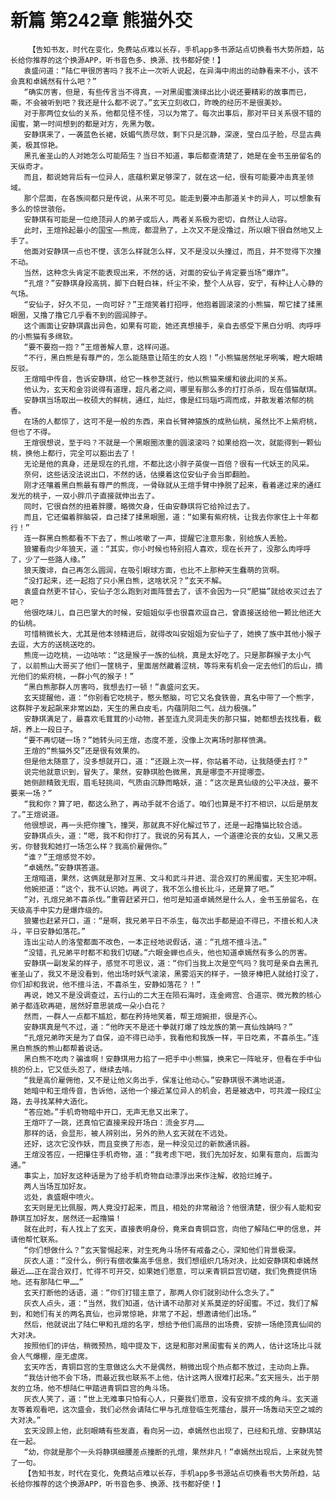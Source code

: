 # 新篇 第242章 熊猫外交
        【告知书友，时代在变化，免费站点难以长存，手机app多书源站点切换看书大势所趋，站长给你推荐的这个换源APP，听书音色多、换源、找书都好使！】
       袁盛问道：“陆仁甲很厉害吗？我不止一次听人说起，在异海中闹出的动静看来不小，该不会真和卓嫣然有什么吧？”
       “确实厉害，但是，有些传言当不得真，一对黑闺蜜演绎出比小说还要精彩的故事而已，嘶，不会被听到吧？我还是什么都不说了。”玄天立刻收口，昨晚的经历不是很美妙。
       对于那两位女仙的关系，他都见怪不怪，习以为常了。每次出事后，那对平日关系很不错的闺蜜，第一时间想到的都是对方，先黑为敬。
       安静琪来了，一袭蓝色长裙，妖媚气质尽敛，剩下只是沉静，深邃，莹白瓜子脸，尽显古典美，极其惊艳。
       黑孔雀圣山的人对她怎么可能陌生？当日不知道，事后都查清楚了，她是在金书玉册留名的天纵奇才。
       而且，都说她背后有一位异人，底蕴积累足够深了，就在这一纪，很有可能要冲击真圣领域。
       那个层面，在各族间都只是传说，从来不可见。能走到要冲击那道关卡的异人，可以想象有多么的惊世骇俗。
       安静琪有可能是一位绝顶异人的弟子或后人，两者关系极为密切，自然让人动容。
       此时，王煊拎起最小的国宝——熊庞，都混熟了，上次又不是没撸过，所以眼下很自然地又上手了。
       他面对安静琪一点也不憷，该怎么样就怎么样，又不是没以头撞过，而且，并不觉得下次撞不动。
       当然，这种念头肯定不能表现出来，不然的话，对面的安仙子肯定要当场“爆炸”。
       “孔煊？”安静琪身段高挑，脚下白鞋白袜，纤尘不染，整个人从容，安宁，有种让人心静的气场。
       “安仙子，好久不见，一向可好？”王煊笑着打招呼，他抱着圆滚滚的小熊猫，帮它揉了揉黑眼圈，又撸了撸它几乎看不到的圆润脖子。
       这个画面让安静琪露出异色，如果有可能，她还真想接手，亲自去感受下黑白分明、肉呼呼的小熊猫有多绵软。
       “要不要抱一抱？”王煊善解人意，这样问道。
       “不行，黑白熊是有尊严的，怎么能随意让陌生的女人抱！”小熊猫居然呲牙咧嘴，瞪大眼睛反驳。
       王煊暗中传音，告诉安静琪，给它一株参芝就行，他以熊猫来缓和彼此间的关系。
       他认为，玄天和金羽说得有道理，超凡者之间，哪里有那么多的打打杀杀，现在借猫献琪。
       安静琪当场取出一枚硕大的鲜桃，通红，灿烂，像是红玛瑙巧凋而成，并散发着浓郁的桃香。
       在场的人都惊了，这可不是一般的东西，来自长臂神猿族的成熟仙桃，虽然比不上紫府桃，但也了不得。
       王煊很想说，至于吗？不就是一个黑眼圈浓重的圆滚滚吗？如果给抱一次，就能得到一颗仙桃，换他上都行，完全可以豁出去了！
       无论是他的真身，还是现在的孔煊，不都比这小胖子英俊一百倍？很有一代妖王的风采。
       奈何，这些话没法说出口，不然的话，估摸着这位安仙子会当即翻脸。
       刚才还嚷着黑白熊最有尊严的熊庞，一骨碌就从王煊手臂中挣脱了起来，看着递过来的通红发光的桃子，一双小胖爪子直接就伸出去了。
       同时，它很自然的扭着胖腰，略微欠身，任由安静琪将它给拎过去了。
       而且，它还偏着胖脑袋，自己揉了揉黑眼圈，道：“如果有紫府桃，让我去你家住上十年都行！”
       连一群黑白熊都看不下去了，熊山咳嗽了一声，提醒它注意形象，别给族人丢脸。
       狼獾看向少年狼天，道：“其实，你小时候也特别招人喜欢，现在长开了，没那么肉呼呼了，少了一些路人缘。”
       狼天腹诽，自己再怎么圆润，在吸引眼球方面，也比不上那种天生蠢萌的货啊。
       “没打起来，还一起抱了只小黑白熊，这啥状况？”玄天不解。
       袁盛自然更不甘心，安仙子怎么跑到对面阵营去了，该不会因为一只“肥猫”就给收买过去了吧？
       他很吃味儿，自己巴掌大的时候，安姐姐似乎也很喜欢逗自己，曾直接送给他一颗比他还大的仙桃。
       可惜稍微长大，尤其是他本领精进后，就得改叫安姐姐为安仙子了，她换了族中其他小猴子去逗，大方的送桃送吃的。
       熊庞一边吃桃，一边咕哝：“这是猴子一族的仙桃，真是太好吃了。只是那群猴子太小气了，以前熊山大哥买了他们一筐桃子，里面居然藏着涩桃，等将来有机会一定去他们的后山，摘光他们的紫府桃，一群小气的猴子！”
       “黑白熊那群人厉害吗，我想去打一顿！”袁盛问玄天。
       玄天提醒他，道：“你别看它吃桃子，憨头憨脑，可它又名食铁兽，真名中带了一个熊字，这群胖子发起飙来非常凶勐，天生的黑白皮毛，内蕴阴阳二气，战力极强。”
       安静琪满足了，最喜欢毛茸茸的小动物，甚至连九灵洞走失的那只猫，她都想去找找看，截胡，养上一段日子。
       “要不再切磋一场？”她转头问王煊，态度不差，没像上次离场时那样愤满。
       王煊的“熊猫外交”还是很有效果的。
       但是他太随意了，没多想就开口，道：“还跟上次一样，你站着不动，让我随便去打？”
       说完他就意识到，冒失了。果然，安静琪脸色微黑，真是哪壶不开提哪壶。
       她侧颜精致无瑕，眉毛轻挑间，气质由沉静而略妖，道：“这次是真仙级的公平决战，要不要来一场？”
       “我和你？算了吧，都这么熟了，再动手就不合适了。咱们也算是不打不相识，以后是朋友了。”王煊说道。
       他很想说，再一头把你撞飞，撞哭，那就真不好化解过节了，还是一起撸猫比较合适。
       安静琪点头，道：“嗯，我不和你打了。我说的另有其人，一个道德沦丧的女仙，又黑又恶劣，你替我和她打一场怎么样？我高价雇佣你。”
       “谁？”王煊感觉不妙。
       “卓嫣然。”安静琪答道。
       王煊暗道，果然，这俩就是那对互黑、文斗和武斗并进、混合双打的黑闺蜜，天生犯冲啊。
       他婉拒道：“这个，我不认识她。再说了，我不怎么擅长比斗，还是算了吧。”
       “对，孔煊兄弟不喜杀伐。”重霄赶紧开口，他可是知道卓嫣然是什么人，金书玉册留名，在天级高手中实力是爆炸级的。
       狼獾也赶紧开口，道：“是啊，我兄弟平日不杀生，每次出手都是迫不得已，不擅长和人决斗，平日安静如落花。”
       连出尘动人的洛莹都面不改色，一本正经地说假话，道：“孔煊不擅斗法。”
       “没错，孔兄弟平时都不和我们切磋。”六眼金蝉也点头，他也知道卓嫣然有多么的厉害。
       安静琪一副发呆的样子，感觉不可思议，道：“你们当我上次是空气吗？我可是亲自去黑孔雀圣山了，我又不是没看到，他出场时妖气滚滚，黑雾滔天的样子，一狼牙棒把人就给打没了，你们却和我说，他不擅斗法，不喜杀生，安静如落花？！”
       再说，她又不是没调查过，五行山的二大王在陨石海时，连金阙宫、合道宗、微光教的核心弟子都连砍再砸，居然好意思装成一朵小白花？
       然而，一群人一点都不尴尬，都在矜持地笑着，帮王煊婉拒，很是齐心。
       安静琪真是气不过，道：“他昨天不是还十拳就打爆了烛龙族的第一真仙烛姌吗？”
       “孔煊兄弟昨天是为了自保，迫不得已动手，我看他和我族一样，平日吃素，不喜杀生。”连黑白熊族的熊山都帮着说话。
       黑白熊不吃肉？骗谁啊！安静琪用力掐了一把手中小熊猫，换来它一阵呲牙，但看在手中仙桃的份上，它又低头忍了，继续去啃。
       “我是高价雇佣他，又不是让他义务出手，保准让他动心。”安静琪很不满地说道。
       她暗中和王煊传音，告诉他，送他一个接近某位异人的机会，若是被选中，可共渡一段红尘路，去寻找某种大造化。
       “答应她。”手机奇物暗中开口，无声无息又出来了。
       王煊吓了一跳，还真怕它直接来段开场白：流金岁月……
       那样的话，会显形，被人辨别出，另外的熟人玄天就在不远处。
       还好，这次它没作妖，而且变换了形态，是一种没见过的新款通讯器。
       王煊没答应，一把攥住手机奇物，道：“我考虑下吧，我们先加好友，如果有意向，后面沟通。”
       事实上，加好友这种话是为了给手机奇物自动漂浮出来作注解，收拾烂摊子。
       两人当场互加好友。
       远处，袁盛眼中喷火。
       玄天则是无比佩服，两人竟没打起来，而且，相处的非常融洽？他很清楚，很少有人能和安静琪互加好友，居然还一起撸猫！
       就在此时，有人找上了玄天，直接表明身份，竟来自青铜巨宫，向他了解陆仁甲的信息，并请他帮忙联系。
       “你们想做什么？”玄天警惕起来，对生死角斗场怀有戒备之心，深知他们背景极深。
       灰衣人道：“没什么，例行有偿收集高手信息，我们想组织几场对决，比如安静琪和卓嫣然最近……正在混合双打，忙得不可开交，如果她们愿意，可以来青铜巨宫切磋，我们免费提供场地。还有那陆仁甲……”
       玄天打断他的话语，道：“你们打错主意了，那两人你们就别动什么念头了。”
       灰衣人点头，道：“当然，我们知道，估计请不动那对关系莫逆的好闺蜜。不过，我们了解到，和她们有关的两名真仙，也异常惊艳，非常了不起，想邀请他们出场。”
       然后，他就说出了陆仁甲和孔煊的名字，想给予他们高昂的出场费，安排一场绝顶真仙间的大对决。
       按照他们的评估，稍微预热，暗中提及下，这是和那对黑闺蜜有关的两人，估计这场比斗就会人气爆棚，座无虚席。
       玄天咋舌，青铜巨宫的生意做这么大不是偶然，稍微出现个热点都不放过，主动向上靠。
       “我估计他不会下场，而最近我也联系不上他，估计这两人很难打起来。”玄天摇头，出于朋友的立场，他不想陆仁甲踏进青铜巨宫的角斗场。
       灰衣人笑了，道：“世上无难事只怕有心人，只要我们愿意，没有安排不成的角斗。玄天道友等着观看吧，这次盛会，我们必然会请陆仁甲与孔煊登临生死擂台，展开一场轰动天空之城的大对决。”
       玄天没顾上他，此刻眼睛有些发直，看向另一边，卓嫣然也出现了，已经和孔煊、安静琪站在一起。
       “幼，你就是那个一头将静琪细腰差点撞断的孔煊，果然非凡！”卓嫣然出现后，上来就先赞了一句。
       【告知书友，时代在变化，免费站点难以长存，手机app多书源站点切换看书大势所趋，站长给你推荐的这个换源APP，听书音色多、换源、找书都好使！】